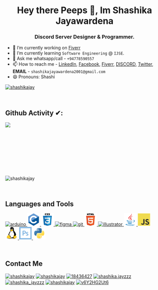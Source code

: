 <h1 align="center">Hey there Peeps 👋, Im Shashika Jayawardena</h1>
<h3 align="center">Discord Server Designer & Programmer.</h3>


- 🔭 I’m currently working on [Fiverr](https://www.fiverr.com/shashikajay?public_mode=true)
- 🌱 I’m currently learning `Software Engineering` @ `IJSE`.
- 💬 Ask me whatsapp/call - `+94778590557`
- 📫 How to reach me - [LinkedIn](https://www.linkedin.com/in/shashikajay/),  [Facebook](fb.com/shashika.jayzzz), [Fiverr](https://www.fiverr.com/shashikajay?public_mode=true), [DISCORD](https://discord.gg/v6Y2HG2Ut6), [Twitter](https://twitter.com/Shashikajay),  **EMAIL** - `shashikajayawardena2001@gmail.com`
- 😄 Pronouns: Shashi
<p align="left">
<a href="https://twitter.com/shashikajay" target="blank"><img align="center" src="https://raw.githubusercontent.com/rahuldkjain/github-profile-readme-generator/master/src/images/icons/Social/twitter.svg" alt="shashikajay" height="30" width="40" /></a>
</p>
<br>

## Github Activity ✔:

<a href="https://github.com/shashikajay">
  <img align="left" src="https://github-readme-stats.vercel.app/api/top-langs/?username=shashikajay&theme=tokyonight" />
</a>
<br>
<br>
<br>
<br>
<br>
<br>
<br>
<br>
<br>
<p><img align="center" src="https://github-readme-streak-stats.herokuapp.com/?user=shashikajay&theme=tokyonight" alt="shashikajay" /></p>
<br>

## Languages and Tools
<p align="left"> <a href="https://www.arduino.cc/" target="_blank" rel="noreferrer"> <img src="https://cdn.worldvectorlogo.com/logos/arduino-1.svg" alt="arduino" width="40" height="40"/> </a> <a href="https://www.cprogramming.com/" target="_blank" rel="noreferrer"> <img src="https://raw.githubusercontent.com/devicons/devicon/master/icons/c/c-original.svg" alt="c" width="40" height="40"/> </a> <a href="https://www.w3schools.com/css/" target="_blank" rel="noreferrer"> <img src="https://raw.githubusercontent.com/devicons/devicon/master/icons/css3/css3-original-wordmark.svg" alt="css3" width="40" height="40"/> </a> <a href="https://www.figma.com/" target="_blank" rel="noreferrer"> <img src="https://www.vectorlogo.zone/logos/figma/figma-icon.svg" alt="figma" width="40" height="40"/> </a> <a href="https://git-scm.com/" target="_blank" rel="noreferrer"> <img src="https://www.vectorlogo.zone/logos/git-scm/git-scm-icon.svg" alt="git" width="40" height="40"/> </a> <a href="https://www.w3.org/html/" target="_blank" rel="noreferrer"> <img src="https://raw.githubusercontent.com/devicons/devicon/master/icons/html5/html5-original-wordmark.svg" alt="html5" width="40" height="40"/> </a> <a href="https://www.adobe.com/in/products/illustrator.html" target="_blank" rel="noreferrer"> <img src="https://www.vectorlogo.zone/logos/adobe_illustrator/adobe_illustrator-icon.svg" alt="illustrator" width="40" height="40"/> </a> <a href="https://www.java.com" target="_blank" rel="noreferrer"> <img src="https://raw.githubusercontent.com/devicons/devicon/master/icons/java/java-original.svg" alt="java" width="40" height="40"/> </a> <a href="https://developer.mozilla.org/en-US/docs/Web/JavaScript" target="_blank" rel="noreferrer"> <img src="https://raw.githubusercontent.com/devicons/devicon/master/icons/javascript/javascript-original.svg" alt="javascript" width="40" height="40"/> </a> <a href="https://www.linux.org/" target="_blank" rel="noreferrer"> <img src="https://raw.githubusercontent.com/devicons/devicon/master/icons/linux/linux-original.svg" alt="linux" width="40" height="40"/> </a> <a href="https://www.photoshop.com/en" target="_blank" rel="noreferrer"> <img src="https://raw.githubusercontent.com/devicons/devicon/master/icons/photoshop/photoshop-line.svg" alt="photoshop" width="40" height="40"/> </a> <a href="https://www.python.org" target="_blank" rel="noreferrer"> <img src="https://raw.githubusercontent.com/devicons/devicon/master/icons/python/python-original.svg" alt="python" width="40" height="40"/> </a> </p>
<br>

## Contact Me
<p align="left">
<a href="https://twitter.com/shashikajay" target="blank"><img align="center" src="https://raw.githubusercontent.com/rahuldkjain/github-profile-readme-generator/master/src/images/icons/Social/twitter.svg" alt="shashikajay" height="30" width="40" /></a>
<a href="https://linkedin.com/in/shashikajay" target="blank"><img align="center" src="https://raw.githubusercontent.com/rahuldkjain/github-profile-readme-generator/master/src/images/icons/Social/linked-in-alt.svg" alt="shashikajay" height="30" width="40" /></a>
<a href="https://stackoverflow.com/users/18436427" target="blank"><img align="center" src="https://raw.githubusercontent.com/rahuldkjain/github-profile-readme-generator/master/src/images/icons/Social/stack-overflow.svg" alt="18436427" height="30" width="40" /></a>
<a href="https://fb.com/shashika.jayzzz" target="blank"><img align="center" src="https://raw.githubusercontent.com/rahuldkjain/github-profile-readme-generator/master/src/images/icons/Social/facebook.svg" alt="shashika.jayzzz" height="30" width="40" /></a>
<a href="https://instagram.com/shashika_jayzzz" target="blank"><img align="center" src="https://raw.githubusercontent.com/rahuldkjain/github-profile-readme-generator/master/src/images/icons/Social/instagram.svg" alt="shashika_jayzzz" height="30" width="40" /></a>
<a href="https://www.hackerrank.com/shashikajay" target="blank"><img align="center" src="https://raw.githubusercontent.com/rahuldkjain/github-profile-readme-generator/master/src/images/icons/Social/hackerrank.svg" alt="shashikajay" height="30" width="40" /></a>
<a href="https://discord.gg/v6Y2HG2Ut6" target="blank"><img align="center" src="https://raw.githubusercontent.com/rahuldkjain/github-profile-readme-generator/master/src/images/icons/Social/discord.svg" alt="v6Y2HG2Ut6" height="30" width="40" /></a>
</p>
